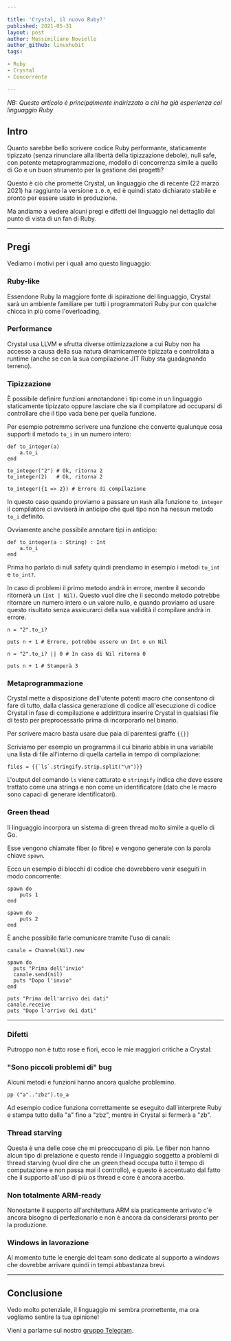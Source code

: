 ```yaml
---

title: 'Crystal, il nuovo Ruby?'
published: 2021-05-31
layout: post
author: Massimiliano Noviello
author_github: linuxhubit
tags:

- Ruby
- Crystal
- Concorrente

---
```


*NB: Questo articolo è principalmente indirizzato a chi ha già esperienza col linguaggio Ruby*



## Intro

Quanto sarebbe bello scrivere codice Ruby performante, staticamente tipizzato (senza rinunciare alla libertà della tipizzazione debole), null safe, con potente metaprogrammazione, modello di concorrenza simile a quello di Go e un buon strumento per la gestione dei progetti?

Questo è ciò che promette Crystal, un linguaggio che di recente (22 marzo 2021) ha raggiunto la versione `1.0.0`, ed è quindi stato dichiarato stabile e pronto per essere usato in produzione.

Ma andiamo a vedere alcuni pregi e difetti del linguaggio nel dettaglio dal punto di vista di un fan di Ruby.



---



## Pregi

Vediamo i motivi per i quali amo questo linguaggio:



### Ruby-like

Essendone Ruby la maggiore fonte di ispirazione del linguaggio, Crystal sarà un ambiente familiare per tutti i programmatori Ruby pur con qualche chicca in più come l'overloading.



### Performance

Crystal usa LLVM e sfrutta diverse ottimizzazione a cui Ruby non ha accesso a causa della sua natura dinamicamente tipizzata e controllata a runtime (anche se con la sua compilazione JIT Ruby sta guadagnando terreno).



### Tipizzazione

È possibile definire funzioni annotandone i tipi come in un linguaggio staticamente tipizzato oppure lasciare che sia il compilatore ad occuparsi di controllare che il tipo vada bene per quella funzione.

Per esempio potremmo scrivere una funzione che converte qualunque cosa supporti il metodo `to_i` in un numero intero:

```crystal
def to_integer(a)
    a.to_i
end

to_integer("2") # Ok, ritorna 2
to_integer(2)   # Ok, ritorna 2

to_integer({1 => 2}) # Errore di compilazione
```

In questo caso quando proviamo a passare un `Hash` alla funzione `to_integer` il compilatore ci avviserà in anticipo che quel tipo non ha nessun metodo `to_i` definito.



Ovviamente anche possibile annotare tipi in anticipo:

```crystal
def to_integer(a : String) : Int
    a.to_i
end
```



Prima ho parlato di null safety quindi prendiamo in esempio i metodi `to_int` e `to_int?`.

In caso di problemi il primo metodo andrà in errore, mentre il secondo ritornerà un `(Int | Nil)`. Questo vuol dire che il secondo metodo potrebbe ritornare un numero intero o un valore nullo, e quando proviamo ad usare questo risultato senza assicurarci della sua validità il compilare andrà in errore.

```crystal
n = "2".to_i?

puts n + 1 # Errore, potrebbe essere un Int o un Nil
```

```crystal
n = "2".to_i? || 0 # In caso di Nil ritorna 0

puts n + 1 # Stamperà 3
```



### Metaprogrammazione

Crystal mette a disposizione dell'utente potenti macro che consentono di fare di tutto, dalla classica generazione di codice all'esecuzione di codice Crystal in fase di compilazione e addirittura inserire Crystal in qualsiasi file di testo per preprocessarlo prima di incorporarlo nel binario.

Per scrivere macro basta usare due paia di parentesi graffe `{{}}`

Scriviamo per esempio un programma il cui binario abbia in una variabile una lista di file all'interno di quella cartella in tempo di compilazione:

```crystal
files = {{`ls`.stringify.strip.split("\n")}}
```

L'output del comando `ls` viene catturato e `stringify` indica che deve essere trattato come una stringa e non come un identificatore (dato che le macro sono capaci di generare identificatori).



### Green thead

Il linguaggio incorpora un sistema di green thread molto simile a quello di Go.

Esse vengono chiamate fiber (o fibre) e vengono generate con la parola chiave `spawn`.

Ecco un esempio di blocchi di codice che dovrebbero venir eseguiti in modo concorrente:

```crystal
spawn do
    puts 1
end

spawn do
    puts 2
end
```

È anche possibile farle comunicare tramite l'uso di canali:

```crystal
canale = Channel(Nil).new

spawn do
  puts "Prima dell'invio"
  canale.send(nil)
  puts "Dopo l'invio"
end

puts "Prima dell'arrivo dei dati"
canale.receive
puts "Dopo l'arrivo dei dati"
```



---



### Difetti

Putroppo non è tutto rose e fiori, ecco le mie maggiori critiche a Crystal:



### "Sono piccoli problemi di" bug

Alcuni metodi e funzioni hanno ancora qualche problemino.

```crystal
pp ("a".."zbz").to_a
```

Ad esempio codice funziona correttamente se eseguito dall'interprete Ruby e stampa tutto dalla "a" fino a "zbz", mentre in Crystal si fermerà a "zb".



### Thread starving

Questa è una delle cose che mi preoccupano di più. Le fiber non hanno alcun tipo di prelazione e questo rende il linguaggio soggetto a problemi di thread starving (vuol dire che un green thead occupa tutto il tempo di computazione e non passa mai il controllo), e questo è accentuato dal fatto che il supporto all'uso di più os thread e core è ancora acerbo.



### Non totalmente ARM-ready

Nonostante il supporto all'architettura ARM sia praticamente arrivato c'è ancora bisogno di perfezionarlo e non è ancora da considerarsi pronto per la produzione.



### Windows in lavorazione

Al momento tutte le energie del team sono dedicate al supporto a windows che dovrebbe arrivare quindi in tempi abbastanza brevi.



---



## Conclusione

Vedo molto potenziale, il linguaggio mi sembra promettente, ma ora vogliamo sentire la tua opinione!

Vieni a parlarne sul nostro [gruppo Telegram](https://t.me/linuxpeople).

